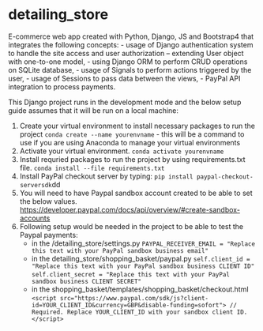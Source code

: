 # detailing_store
E-commerce web app created with Python, Django, JS and Bootstrap4 that integrates the following concepts:
    - usage of Django authentication system to handle the site access and user authorization – extending User object with one-to-one model,
    - using Django ORM to perform CRUD operations on SQLite database,
    - usage of Signals to perform actions triggered by the user,
    - usage of Sessions to pass data between the views,
    - PayPal API integration to process payments.

This Django project runs in the development mode and the below setup guide assumes that it will be run on a local machine:

1. Create your virtual environment to install necessary packages to run the project
    `conda create --name yourenvname` - this will be a command to use if you are using Anaconda to manage your virtual environments 
2. Activate your virtual environment. 
    `conda activate yourenvname`
3. Install requried packages to run the project by using requirements.txt file.
    `conda install --file requirements.txt`
4. Install PayPal checkout server by typing:
    `pip install paypal-checkout-serversdk`dd
5. You will need to have Paypal sandbox account created to be able to set the below values.
https://developer.paypal.com/docs/api/overview/#create-sandbox-accounts
6. Following setup would be needed in the project to be able to test the Paypal payments:
    - in the /detailing_store/settings.py
    `PAYPAL_RECEIVER_EMAIL = "Replace this text with your PayPal sandbox business email"`
    - in the detailing_store/shopping_basket/paypal.py
     `self.client_id = "Replace this text with your PayPal sandbox business CLIENT ID"`
     `self.client_secret = "Replace this text with your PayPal sandbox business CLIENT SECRET"`
    - in the shopping_basket/templates/shopping_basket/checkout.html
     `<script src="https://www.paypal.com/sdk/js?client-id=YOUR_CLIENT_ID&currency=GBP&disable-funding=sofort">
    // Required. Replace YOUR_CLIENT_ID with your sandbox client ID.
    </script>`
